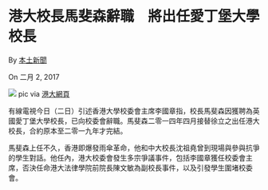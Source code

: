 港大校長馬斐森辭職　將出任愛丁堡大學校長
========================================

By [本土新聞](http://www.localpresshk.com/author/janis/)

On 二月 2, 2017

  
  
  

![](http://www.localpresshk.com/wp-content/uploads/2017/02/0202_Mathieson.jpg?x16008)
pic via [港大網頁](http://www.hku.hk/f/news/11043/DSC_5843.JPG)

有線電視今日（二日）引述香港大學校委會主席李國章指，校長馬斐森因獲聘為英國愛丁堡大學校長，已向校委會辭職。馬斐森二零一四年四月接替徐立之出任港大校長，合約原本至二零一九年才完結。

  
  
  

馬斐森上任不久，香港即爆發雨傘革命，他和中大校長沈祖堯曾到現場與參與抗爭的學生對話。他任內，港大校委會發生多宗爭議事件，包括李國章獲任校委會主席，否決任命港大法律學院前院長陳文敏為副校長事件，以及引發學生圍堵校委會。

  
  
  



